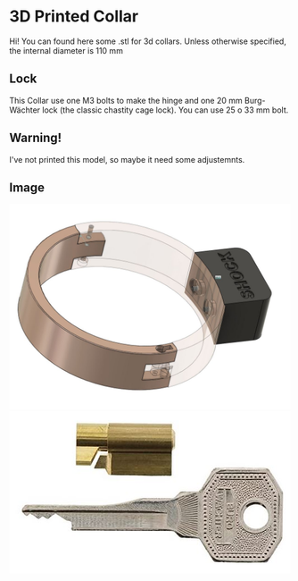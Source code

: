 # 3D Printed Collar

Hi! You can found here some .stl for 3d collars.
Unless otherwise specified, the internal diameter is 110 mm

## Lock
This Collar use one M3 bolts to make the hinge and one 20 mm Burg-Wächter lock (the classic chastity cage lock).
You can use 25 o 33 mm bolt. 

## Warning!
I've not printed this model, so maybe it need some adjustemnts.

## Image
![Image](/assets/shock-lock.jpg)
![Lock](/assets/thelock.jpg)
